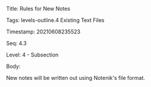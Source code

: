 Title:  Rules for New Notes

Tags:   levels-outline.4 Existing Text Files

Timestamp: 20210608235523

Seq:    4.3

Level:  4 - Subsection

Body: 

New notes will be written out using Notenik's file format. 


